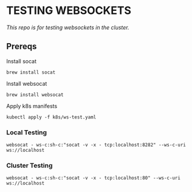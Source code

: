 # TESTING WEBSOCKETS
_This repo is for testing websockets in the cluster._

## Prereqs
Install socat
```
brew install socat
```

Install websocat
```
brew install websocat
```

Apply k8s manifests
```
kubectl apply -f k8s/ws-test.yaml
```

### Local Testing
```
websocat - ws-c:sh-c:"socat -v -x - tcp:localhost:8282" --ws-c-uri ws://localhost
```

### Cluster Testing
```
websocat - ws-c:sh-c:"socat -v -x - tcp:localhost:80" --ws-c-uri ws://localhost
```
